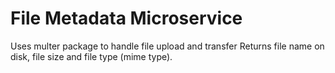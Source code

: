 # File Metadata Microservice
Uses multer package to handle file upload and transfer
Returns file name on disk, file size and file type (mime type).
